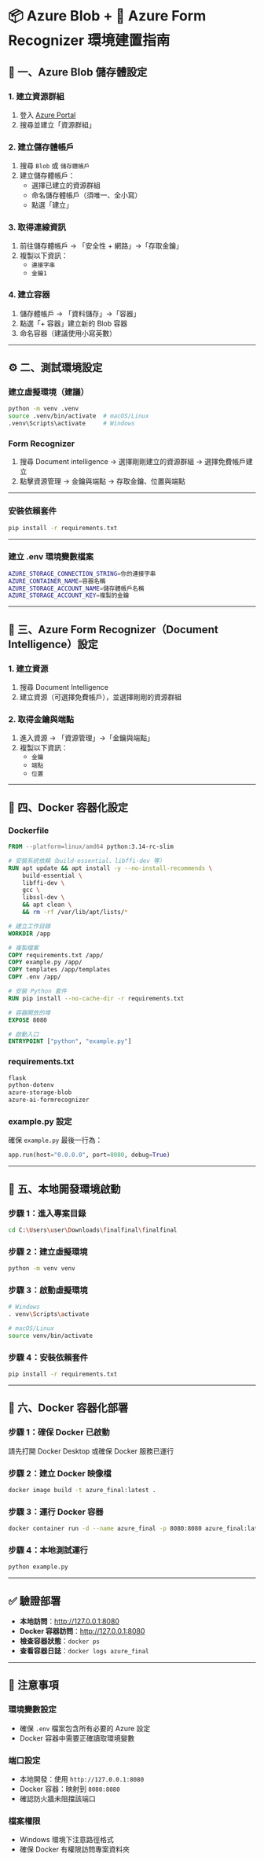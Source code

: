 # 📦 Azure Blob + 📄 Azure Form Recognizer 環境建置指南

## 📁 一、Azure Blob 儲存體設定
### 1. 建立資源群組
1. 登入 [Azure Portal](https://portal.azure.com/)
2. 搜尋並建立「資源群組」

### 2. 建立儲存體帳戶
1. 搜尋 `Blob` 或 `儲存體帳戶`
2. 建立儲存體帳戶：
   - 選擇已建立的資源群組
   - 命名儲存體帳戶（須唯一、全小寫）
   - 點選「建立」

### 3. 取得連線資訊
1. 前往儲存體帳戶 → 「安全性 + 網路」→「存取金鑰」
2. 複製以下資訊：
   - `連接字串`
   - `金鑰1`

### 4. 建立容器
1. 儲存體帳戶 → 「資料儲存」→「容器」
2. 點選「+ 容器」建立新的 Blob 容器
3. 命名容器（建議使用小寫英數）

---

## ⚙️ 二、測試環境設定
### 建立虛擬環境（建議）
```bash
python -m venv .venv
source .venv/bin/activate  # macOS/Linux
.venv\Scripts\activate     # Windows
```

### Form Recognizer 
1. 搜尋 Document intelligence -> 選擇剛剛建立的資源群組 -> 選擇免費帳戶建立
2. 點擊資源管理 -> 金鑰與端點 -> 存取金鑰、位置與端點

---

### 安裝依賴套件
```bash
pip install -r requirements.txt
```

---

### 建立 .env 環境變數檔案
```bash
AZURE_STORAGE_CONNECTION_STRING=你的連接字串
AZURE_CONTAINER_NAME=容器名稱
AZURE_STORAGE_ACCOUNT_NAME=儲存體帳戶名稱
AZURE_STORAGE_ACCOUNT_KEY=複製的金鑰
```

---

## 🧠 三、Azure Form Recognizer（Document Intelligence）設定
### 1. 建立資源
1. 搜尋 Document Intelligence
2. 建立資源（可選擇免費帳戶），並選擇剛剛的資源群組

### 2. 取得金鑰與端點
1. 進入資源 → 「資源管理」→「金鑰與端點」
2. 複製以下資訊：
   - `金鑰`
   - `端點`
   - `位置`

---

## 🐳 四、Docker 容器化設定

### Dockerfile
```dockerfile
FROM --platform=linux/amd64 python:3.14-rc-slim

# 安裝系統依賴（build-essential、libffi-dev 等）
RUN apt update && apt install -y --no-install-recommends \
    build-essential \
    libffi-dev \
    gcc \
    libssl-dev \
    && apt clean \
    && rm -rf /var/lib/apt/lists/*

# 建立工作目錄
WORKDIR /app

# 複製檔案
COPY requirements.txt /app/
COPY example.py /app/
COPY templates /app/templates
COPY .env /app/

# 安裝 Python 套件
RUN pip install --no-cache-dir -r requirements.txt

# 容器開放的埠
EXPOSE 8080

# 啟動入口
ENTRYPOINT ["python", "example.py"]
```

### requirements.txt
```txt
flask
python-dotenv
azure-storage-blob
azure-ai-formrecognizer
```

### example.py 設定
確保 `example.py` 最後一行為：
```python
app.run(host="0.0.0.0", port=8080, debug=True)
```

---

## 🚀 五、本地開發環境啟動

### 步驟 1：進入專案目錄
```bash
cd C:\Users\user\Downloads\finalfinal\finalfinal
```

### 步驟 2：建立虛擬環境
```bash
python -m venv venv
```

### 步驟 3：啟動虛擬環境
```bash
# Windows
. venv\Scripts\activate

# macOS/Linux
source venv/bin/activate
```

### 步驟 4：安裝依賴套件
```bash
pip install -r requirements.txt
```

---

## 🐳 六、Docker 容器化部署

### 步驟 1：確保 Docker 已啟動
請先打開 Docker Desktop 或確保 Docker 服務已運行

### 步驟 2：建立 Docker 映像檔
```bash
docker image build -t azure_final:latest .
```

### 步驟 3：運行 Docker 容器
```bash
docker container run -d --name azure_final -p 8080:8080 azure_final:latest
```

### 步驟 4：本地測試運行
```bash
python example.py
```

---

## ✅ 驗證部署
- **本地訪問**：http://127.0.0.1:8080
- **Docker 容器訪問**：http://127.0.0.1:8080
- **檢查容器狀態**：`docker ps`
- **查看容器日誌**：`docker logs azure_final`

---

## 🚨 注意事項

### 環境變數設定
- 確保 `.env` 檔案包含所有必要的 Azure 設定
- Docker 容器中需要正確讀取環境變數

### 端口設定
- 本地開發：使用 `http://127.0.0.1:8080`
- Docker 容器：映射到 `8080:8080`
- 確認防火牆未阻擋該端口

### 檔案權限
- Windows 環境下注意路徑格式
- 確保 Docker 有權限訪問專案資料夾
